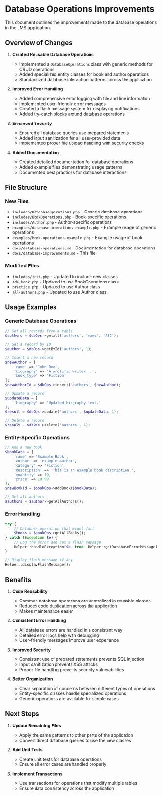 # Database Operations Improvements

This document outlines the improvements made to the database operations in the LMS application.

## Overview of Changes

1. **Created Reusable Database Operations**

   - Implemented a `DatabaseOperations` class with generic methods for CRUD operations
   - Added specialized entity classes for book and author operations
   - Standardized database interaction patterns across the application

2. **Improved Error Handling**

   - Added comprehensive error logging with file and line information
   - Implemented user-friendly error messages
   - Created a flash message system for displaying notifications
   - Added try-catch blocks around database operations

3. **Enhanced Security**

   - Ensured all database queries use prepared statements
   - Added input sanitization for all user-provided data
   - Implemented proper file upload handling with security checks

4. **Added Documentation**

   - Created detailed documentation for database operations
   - Added example files demonstrating usage patterns
   - Documented best practices for database interactions

## File Structure

### New Files
- `includes/DatabaseOperations.php` - Generic database operations
- `includes/BookOperations.php` - Book-specific operations
- `includes/Author.php` - Author-specific operations
- `examples/database-operations-example.php` - Example usage of generic operations
- `examples/book-operations-example.php` - Example usage of book operations
- `docs/database-operations.md` - Documentation for database operations
- `docs/database-improvements.md` - This file

### Modified Files
- `includes/init.php` - Updated to include new classes
- `add_book.php` - Updated to use BookOperations class
- `practice.php` - Updated to use Author class
- `all-authors.php` - Updated to use Author class

## Usage Examples

### Generic Database Operations

```php
// Get all records from a table
$authors = $dbOps->getAll('authors', 'name', 'ASC');

// Get a record by ID
$author = $dbOps->getById('authors', 1);

// Insert a new record
$newAuthor = [
    'name' => 'John Doe',
    'biography' => 'A prolific writer...',
    'book_type' => 'Fiction'
];
$newAuthorId = $dbOps->insert('authors', $newAuthor);

// Update a record
$updateData = [
    'biography' => 'Updated biography text.'
];
$result = $dbOps->update('authors', $updateData, 1);

// Delete a record
$result = $dbOps->delete('authors', 1);
```

### Entity-Specific Operations

```php
// Add a new book
$bookData = [
    'name' => 'Example Book',
    'author' => 'Example Author',
    'category' => 'Fiction',
    'description' => 'This is an example book description.',
    'quantity' => 10,
    'price' => 19.99
];
$newBookId = $bookOps->addBook($bookData);

// Get all authors
$authors = $author->getAllAuthors();
```

### Error Handling

```php
try {
    // Database operation that might fail
    $books = $bookOps->getAllBooks();
} catch (Exception $e) {
    // Log the error and set a flash message
    Helper::handleException($e, true, Helper::getDatabaseErrorMessage('fetch', 'books'));
}

// Display flash message if any
Helper::displayFlashMessage();
```

## Benefits

1. **Code Reusability**
   - Common database operations are centralized in reusable classes
   - Reduces code duplication across the application
   - Makes maintenance easier

2. **Consistent Error Handling**
   - All database errors are handled in a consistent way
   - Detailed error logs help with debugging
   - User-friendly messages improve user experience

3. **Improved Security**
   - Consistent use of prepared statements prevents SQL injection
   - Input sanitization prevents XSS attacks
   - Proper file handling prevents security vulnerabilities

4. **Better Organization**
   - Clear separation of concerns between different types of operations
   - Entity-specific classes handle specialized operations
   - Generic operations are available for simple cases

## Next Steps

1. **Update Remaining Files**
   - Apply the same patterns to other parts of the application
   - Convert direct database queries to use the new classes

2. **Add Unit Tests**
   - Create unit tests for database operations
   - Ensure all error cases are handled properly

3. **Implement Transactions**
   - Use transactions for operations that modify multiple tables
   - Ensure data consistency across the application